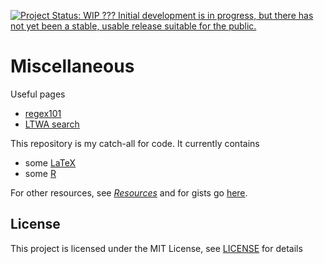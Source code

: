 [![Project Status: WIP ??? Initial development is in progress, but there has not yet been a stable, usable release suitable for the public.](https://www.repostatus.org/badges/latest/wip.svg)](https://www.repostatus.org/#wip)

# Miscellaneous

Useful pages
* [regex101](https://regex101.com/)
* [LTWA search](https://marcinwrochna.github.io/abbrevIso/)

This repository is my catch-all for code. It currently contains
* some [LaTeX](LaTeX)
* some [R](R)

For other resources, see _[Resources](https://github.com/mariabnd/resources)_ and for gists go [here](https://gist.github.com/mariabnd).

## License

This project is licensed under the MIT License, see [LICENSE](LICENSE) for details
